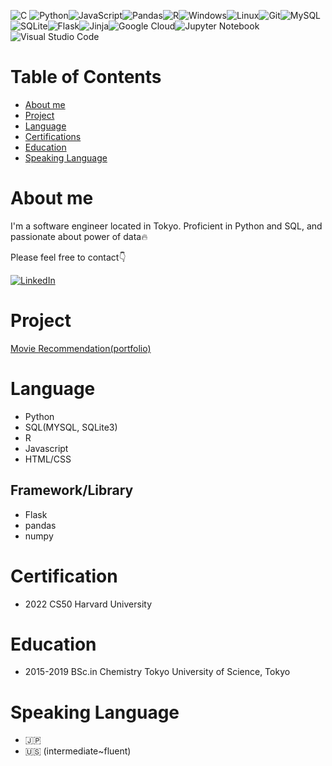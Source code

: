 ![C](https://img.shields.io/badge/c-%2300599C.svg?style=for-the-badge&logo=c&logoColor=white)
![Python](https://img.shields.io/badge/python-3670A0?style=for-the-badge&logo=python&logoColor=ffdd54)![JavaScript](https://img.shields.io/badge/javascript-%23323330.svg?style=for-the-badge&logo=javascript&logoColor=%23F7DF1E)![Pandas](https://img.shields.io/badge/pandas-%23150458.svg?style=for-the-badge&logo=pandas&logoColor=white)![R](https://img.shields.io/badge/r-%23276DC3.svg?style=for-the-badge&logo=r&logoColor=white)![Windows](https://img.shields.io/badge/Windows-0078D6?style=for-the-badge&logo=windows&logoColor=white)![Linux](https://img.shields.io/badge/Linux-FCC624?style=for-the-badge&logo=linux&logoColor=black)![Git](https://img.shields.io/badge/git-%23F05033.svg?style=for-the-badge&logo=git&logoColor=white)![MySQL](https://img.shields.io/badge/mysql-%2300f.svg?style=for-the-badge&logo=mysql&logoColor=white)![SQLite](https://img.shields.io/badge/sqlite-%2307405e.svg?style=for-the-badge&logo=sqlite&logoColor=white)![Flask](https://img.shields.io/badge/flask-%23000.svg?style=for-the-badge&logo=flask&logoColor=white)![Jinja](https://img.shields.io/badge/jinja-white.svg?style=for-the-badge&logo=jinja&logoColor=black)![Google Cloud](https://img.shields.io/badge/GoogleCloud-%234285F4.svg?style=for-the-badge&logo=google-cloud&logoColor=white)![Jupyter Notebook](https://img.shields.io/badge/jupyter-%23FA0F00.svg?style=for-the-badge&logo=jupyter&logoColor=white)![Visual Studio Code](https://img.shields.io/badge/Visual%20Studio%20Code-0078d7.svg?style=for-the-badge&logo=visual-studio-code&logoColor=white)


# Table of Contents
- [About me](#about-me)
- [Project](#project)
- [Language](#language)
- [Certifications](#certification)
- [Education](#education)
- [Speaking Language](#speaking-language)

# About me
I'm a software engineer located in Tokyo.
Proficient in Python and SQL, and passionate about power of data🔥

Please feel free to contact👇

[![LinkedIn](https://img.shields.io/badge/linkedin-%230077B5.svg?style=for-the-badge&logo=linkedin&logoColor=white)](https://www.linkedin.com/in/hajime-ozawa-041884155/)

# Project
[Movie Recommendation(portfolio)](https://github.com/seemoreseaglass/movie-recommendation)

# Language
- Python
- SQL(MYSQL, SQLite3)
- R
- Javascript
- HTML/CSS

## Framework/Library
- Flask
- pandas
- numpy

# Certification
- 2022 CS50 Harvard University

# Education
- 2015-2019 BSc.in Chemistry
Tokyo University of Science, Tokyo

# Speaking Language
- 🇯🇵
- 🇺🇸 (intermediate~fluent)

